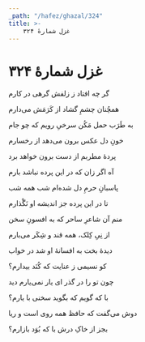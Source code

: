 ```yaml
---
_path: "/hafez/ghazal/324"
title: >-
    غزل شمارهٔ ۳۲۴
---
```

# غزل شمارهٔ ۳۲۴

<div class="b" id="bn1"><div class="m1"><p>گر چه افتاد ز زلفش گرهی در کارم</p></div>
<div class="m2"><p>همچُنان چشمِ گشاد از کَرَمَش می‌دارم</p></div></div>
<div class="b" id="bn2"><div class="m1"><p>به طَرَب حمل مَکُن سرخیِ رویم که چو جام</p></div>
<div class="m2"><p>خونِ دل عکس برون می‌دهد از رخسارم</p></div></div>
<div class="b" id="bn3"><div class="m1"><p>پردهٔ مطربم از دست برون خواهد برد</p></div>
<div class="m2"><p>آه اگر زان که در این پرده نباشد بارم</p></div></div>
<div class="b" id="bn4"><div class="m1"><p>پاسبانِ حرمِ دل شده‌ام شب همه شب</p></div>
<div class="m2"><p>تا در این پرده جز اندیشه او نَگْذارم</p></div></div>
<div class="b" id="bn5"><div class="m1"><p>منم آن شاعرِ ساحر که به افسونِ سخن</p></div>
<div class="m2"><p>از نِیِ کِلک، همه قند و شِکَر می‌بارم</p></div></div>
<div class="b" id="bn6"><div class="m1"><p>دیدهٔ بخت به افسانهٔ او شد در خواب</p></div>
<div class="m2"><p>کو نسیمی ز عنایت که کُنَد بیدارم؟</p></div></div>
<div class="b" id="bn7"><div class="m1"><p>چون تو را در گذر ای یار نمی‌یارم دید</p></div>
<div class="m2"><p>با که گویم که بگوید سخنی با یارم؟</p></div></div>
<div class="b" id="bn8"><div class="m1"><p>دوش می‌گفت که حافظ همه روی است و ریا</p></div>
<div class="m2"><p>بجز از خاکِ درش با که بُوَد بازارم؟</p></div></div>
